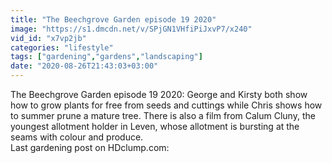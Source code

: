 ```yaml
---
title: "The Beechgrove Garden episode 19 2020"
image: "https://s1.dmcdn.net/v/SPjGN1VHfiPiJxvP7/x240"
vid_id: "x7vp2jb"
categories: "lifestyle"
tags: ["gardening","gardens","landscaping"]
date: "2020-08-26T21:43:03+03:00"
---
```

The Beechgrove Garden episode 19 2020: George and Kirsty both show how to grow plants for free from seeds and cuttings while Chris shows how to summer prune a mature tree. There is also a film from Calum Cluny, the youngest allotment holder in Leven, whose allotment is bursting at the seams with colour and produce.  <br>Last gardening post on HDclump.com:  <br>

